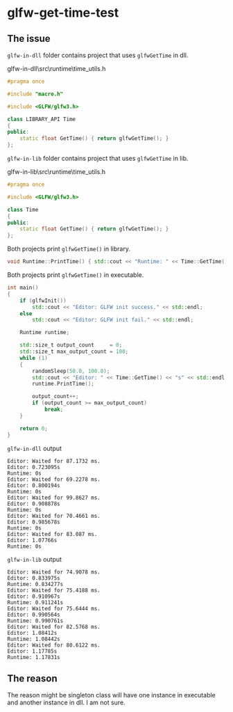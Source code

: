 # glfw-get-time-test

## The issue

`glfw-in-dll` folder contains project that uses `glfwGetTime` in dll. 

glfw-in-dll\src\runtime\time_utils.h

```cpp
#pragma once

#include "macro.h"

#include <GLFW/glfw3.h>

class LIBRARY_API Time
{
public:
    static float GetTime() { return glfwGetTime(); }
};
```

`glfw-in-lib` folder contains project that uses `glfwGetTime` in lib.

glfw-in-lib\src\runtime\time_utils.h

```cpp
#pragma once

#include <GLFW/glfw3.h>

class Time
{
public:
    static float GetTime() { return glfwGetTime(); }
};
```

Both projects print `glfwGetTime()` in library.

```cpp
void Runtime::PrintTime() { std::cout << "Runtime: " << Time::GetTime() << "s" << std::endl; }
```

Both projects print `glfwGetTime()` in executable.

```cpp
int main()
{
    if (glfwInit())
        std::cout << "Editor: GLFW init success." << std::endl;
    else
        std::cout << "Editor: GLFW init fail." << std::endl;

    Runtime runtime;

    std::size_t output_count     = 0;
    std::size_t max_output_count = 100;
    while (1)
    {
        randomSleep(50.0, 100.0);
        std::cout << "Editor: " << Time::GetTime() << "s" << std::endl;
        runtime.PrintTime();

        output_count++;
        if (output_count >= max_output_count)
            break;
    }

    return 0;
}
```

`glfw-in-dll` output

```
Editor: Waited for 87.1732 ms.
Editor: 0.723095s
Runtime: 0s
Editor: Waited for 69.2278 ms.
Editor: 0.800194s
Runtime: 0s
Editor: Waited for 99.8627 ms.
Editor: 0.908878s
Runtime: 0s
Editor: Waited for 70.4661 ms.
Editor: 0.985678s
Runtime: 0s
Editor: Waited for 83.087 ms.
Editor: 1.07766s
Runtime: 0s
```

`glfw-in-lib` output

```
Editor: Waited for 74.9078 ms.
Editor: 0.833975s
Runtime: 0.834277s
Editor: Waited for 75.4188 ms.
Editor: 0.910967s
Runtime: 0.911241s
Editor: Waited for 75.6444 ms.
Editor: 0.990564s
Runtime: 0.990761s
Editor: Waited for 82.5768 ms.
Editor: 1.08412s
Runtime: 1.08442s
Editor: Waited for 80.6122 ms.
Editor: 1.17785s
Runtime: 1.17831s
```

## The reason

The reason might be singleton class will have one instance in executable and another instance in dll. I am not sure.